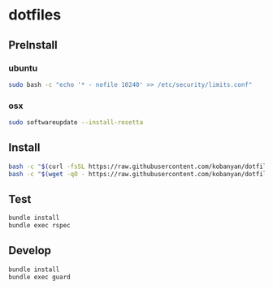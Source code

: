 # dotfiles

## PreInstall

### ubuntu

```bash
sudo bash -c "echo '* - nofile 10240' >> /etc/security/limits.conf"
```

### osx
```bash
sudo softwareupdate --install-rosetta
```

## Install

```bash
bash -c "$(curl -fsSL https://raw.githubusercontent.com/kobanyan/dotfiles/main/bin/install.sh)"
bash -c "$(wget -qO - https://raw.githubusercontent.com/kobanyan/dotfiles/main/bin/install.sh)"
```

## Test

```bash
bundle install
bundle exec rspec
```

## Develop

```bash
bundle install
bundle exec guard
```
